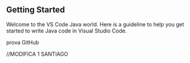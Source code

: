 ## Getting Started

Welcome to the VS Code Java world. Here is a guideline to help you get started to write Java code in Visual Studio Code.

prova GitHub

//MODIFICA 1 SANTIAGO